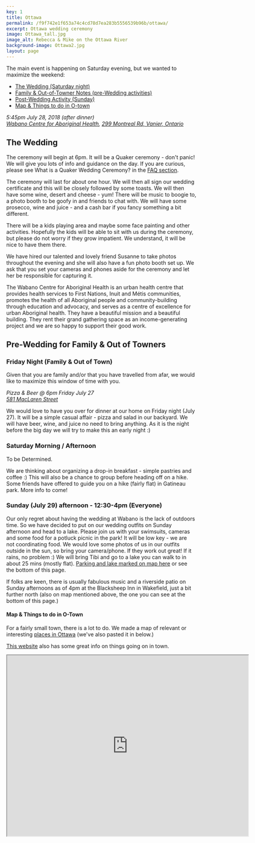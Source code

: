 ```yaml
---
key: 1
title: Ottawa
permalink: /f9f742e1f653a74c4cd78d7ea283b5556539b96b/ottawa/
excerpt: Ottawa wedding ceremony
image: Ottawa_tall.jpg
image_alt: Rebecca & Mike on the Ottawa River
background-image: Ottawa2.jpg
layout: page
---
```


The main event is happening on Saturday evening, but we wanted to maximize the weekend:

- [The Wedding (Saturday night)](#Wabano)
- [Family & Out-of-Towner Notes (pre-Wedding activities)](#pre-wedding-for-family--out-of-towners)
- [Post-Wedding Activity (Sunday)](#sunday-july-29-afternoon---1230-4pm)
- [Map & Things to do in O-town](#map--things-to-do-in-o-town)


<p id="Wabano"><em>5:45pm July 28, 2018 (after dinner)<br /><a href="http://wabano.com/">Wabano Centre for Aboriginal Health</a>, <a href="https://www.google.com/maps/place/299+Montreal+Rd,+Vanier,+ON+K1L+6B8/@45.4373487,-75.6611751,17z/data=!3m1!4b1!4m5!3m4!1s0x4cce0541d22407df:0xa38d13cfa9c2bc3e!8m2!3d45.4373487!4d-75.6589864">299 Montreal Rd, Vanier, Ontario</a></em></p>

## The Wedding
  
The ceremony will begin at 6pm. It will be a Quaker ceremony - don't panic! We will give you lots of info and guidance on the day. If you are curious, please see What is a Quaker Wedding Ceremony? in the [FAQ section](/f9f742e1f653a74c4cd78d7ea283b5556539b96b/faq/). 

The ceremony will last for about one hour. We will then all sign our wedding certificate and this will be closely followed by some toasts. We will then have some wine, desert and cheese - yum! There will be music  to boogie to, a photo booth to be goofy in and friends to chat with. We will have some prosecco, wine and juice - and a cash bar if you fancy something a bit different.

There will be a kids playing area and maybe some face painting and other activities. Hopefully the kids will be able to sit with us during the ceremony, but please do not worry if they grow impatient. We understand, it will be nice to have them there.

We have hired our talented and lovely friend Susanne to take photos throughout the evening and she will also have a fun photo booth set up. We ask that you set your cameras and phones aside for the ceremony and let her be responsible for capturing it.

The Wabano Centre for Aboriginal Health is an urban health centre that provides health services to First Nations, Inuit and Métis communities, promotes the health of all Aboriginal people and community-building through education and advocacy, and serves as a centre of excellence for urban Aboriginal health. They have a beautiful mission and a beautiful building. They rent their grand gathering space as an income-generating project and we are so happy to support their good work. 

## Pre-Wedding for Family & Out of Towners

### Friday Night (Family & Out of Town)

Given that you are family and/or that you have travelled from afar, we would like to maximize this window of time with you. 

<p><em>Pizza & Beer @ 6pm Friday July 27 <br />
<a href="https://www.google.com/maps/place/581+MacLaren+St,+Ottawa,+ON+K1R+5K8/data=!4m2!3m1!1s0x4cce044d38fca235:0x8485464ac8df5556?sa=X&ved=0ahUKEwip57DJjcXaAhVM8IMKHWeHAnYQ8gEIJjAA">581 MacLaren Street</a></em></p>

We would love to have you over for dinner at our home on Friday night (July 27). It will be a simple casual affair - pizza and salad in our backyard. We will have beer, wine, and juice no need to bring anything. As it is the night before the big day we will try to make this an early night :)


### Saturday Morning / Afternoon 

To be Determined. 

We are thinking about organizing a drop-in breakfast - simple pastries and coffee :) This will also be a chance to group before heading off on a hike. Some friends have offered to guide you on a hike (fairly flat) in Gatineau park. More info to come!

### Sunday (July 29) afternoon - 12:30-4pm (Everyone)

Our only regret about having the wedding at Wabano is the lack of outdoors time. So we have decided to put on our wedding outfits on Sunday afternoon and head to a lake. Please join us with your swimsuits, cameras and some food for a potluck picnic in the park! It will be low key - we are not coordinating food. We would love some photos of us in our outfits outside in the sun, so bring your camera/phone. If they work out great! If it rains, no problem :) We will bring Tibi and go to a lake you can walk to in about 25 mins (mostly flat). [Parking and lake marked on map here](https://drive.google.com/open?id=19bKJw5R4ZpiY2VlZo6IpHQVXZttV71Nu&usp=sharing) or see the bottom of this page.

If folks are keen, there is usually fabulous music and a riverside patio on Sunday afternoons as of 4pm at the Blacksheep Inn in Wakefield, just a bit further north (also on map mentioned above, the one you can see at the bottom of this page.)

#### Map & Things to do in O-Town 

For a fairly small town, there is a lot to do. We made a map of relevant or interesting [places in Ottawa](https://www.google.com/maps/d/viewer?mid=19bKJw5R4ZpiY2VlZo6IpHQVXZttV71Nu&ll=45.41890687301883%2C-75.68983909074706&z=14) (we've also pasted it in below.)

[This website](http://apt613.ca/) also has some great info on things going on in town.

<iframe src="https://www.google.com/maps/d/embed?mid=19bKJw5R4ZpiY2VlZo6IpHQVXZttV71Nu" width="640" height="480"></iframe>


